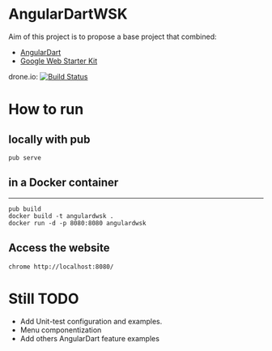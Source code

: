 AngularDartWSK
==============

Aim of this project is to propose a base project that combined:
* [AngularDart](https://angulardart.org/)
* [Google Web Starter Kit](https://developers.google.com/web/starter-kit/)

drone.io: [![Build Status](https://drone.io/github.com/cedriclam/AngularDartWSK/status.png)](https://drone.io/github.com/cedriclam/AngularDartWSK/latest)

# How to run

## locally with pub

```
pub serve
```

## in a Docker container
--------------------------------

```
pub build
docker build -t angulardwsk .
docker run -d -p 8080:8080 angulardwsk
```

## Access the website

```
chrome http://localhost:8080/
```

# Still TODO
* Add Unit-test configuration and examples.
* Menu componentization
* Add others AngularDart feature examples
